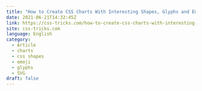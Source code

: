 ```yaml
---
title: "How to Create CSS Charts With Interesting Shapes, Glyphs and Emoji"
date: 2021-06-21T14:32:45Z
link: https://css-tricks.com/how-to-create-css-charts-with-interesting-shapes-glyphs-and-emoji/?utm_medium=RSS&utm_source=news.12bit.vn
site: css-tricks.com
language: English
category:
  - Article
  - charts
  - css shapes
  - emoji
  - glyphs
  - SVG
draft: false
---
```

